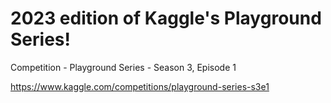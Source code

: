 # 2023 edition of Kaggle's Playground Series!
Competition - Playground Series - Season 3, Episode 1

https://www.kaggle.com/competitions/playground-series-s3e1
